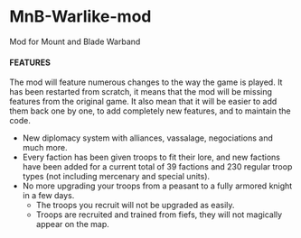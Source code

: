 MnB-Warlike-mod
===============

Mod for Mount and Blade Warband

#### FEATURES
The mod will feature numerous changes to the way the game is played.
It has been restarted from scratch, it means that the mod will be missing features from the original game.
It also mean that it will be easier to add them back one by one, to add completely new features, and to maintain the code.

* New diplomacy system with alliances, vassalage, negociations and much more.
* Every faction has been given troops to fit their lore, and new factions have been added for a current total of 39 factions and 230 regular troop types (not including mercenary and special units).
* No more upgrading your troops from a peasant to a fully armored knight in a few days.
    * The troops you recruit will not be upgraded as easily.
    * Troops are recruited and trained from fiefs, they will not magically appear on the map.
